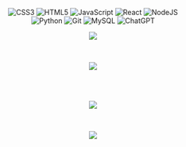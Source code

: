 <div align = "center">

![CSS3](https://img.shields.io/badge/css3-%231572B6.svg?style=for-the-badge&logo=css3&logoColor=white) 
![HTML5](https://img.shields.io/badge/html5-%23E34F26.svg?style=for-the-badge&logo=html5&logoColor=white)
![JavaScript](https://img.shields.io/badge/javascript-%23323330.svg?style=for-the-badge&logo=javascript&logoColor=%23F7DF1E) 
![React](https://img.shields.io/badge/react-%2320232a.svg?style=for-the-badge&logo=react&logoColor=%2361DAFB) 
![NodeJS](https://img.shields.io/badge/node.js-6DA55F?style=for-the-badge&logo=node.js&logoColor=white)<br> 
![Python](https://img.shields.io/badge/python-3670A0?style=for-the-badge&logo=python&logoColor=ffdd54)
![Git](https://img.shields.io/badge/git-%23F05033.svg?style=for-the-badge&logo=git&logoColor=white) 
![MySQL](https://img.shields.io/badge/mysql-4479A1.svg?style=for-the-badge&logo=mysql&logoColor=white) 
![ChatGPT](https://img.shields.io/badge/chatGPT-74aa9c?style=for-the-badge&logo=openai&logoColor=white)

[![](https://visitcount.itsvg.in/api?id=GuillermoCochrane&icon=5&color=6)](https://visitcount.itsvg.in)
</div>
<br>
<div align="center">
 
![](https://github-readme-streak-stats.herokuapp.com/?user=GuillermoCochrane&theme=dark&hide_border=false)
</div>

<br>

<br>

<div align = "center">

![](https://github-readme-stats.vercel.app/api/top-langs/?username=GuillermoCochrane&theme=dark&hide_border=false&include_all_commits=true&count_private=true)

<br>

![](https://github-profile-trophy.vercel.app/?username=GuillermoCochrane&theme=radical&no-frame=true&no-bg=true&margin-w=4)

</div>

